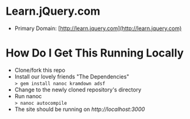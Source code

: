 # Learn.jQuery.com

* Primary Domain: [http://learn.jquery.com](http://learn.jquery.com)

# How Do I Get This Running Locally

* Clone/fork this repo
* Install our lovely friends "The Dependencies"<br/>
`> gem install nanoc kramdown adsf`
* Change to the newly cloned repository's directory
* Run nanoc<br/>
`> nanoc autocompile`
* The site should be running on _http://localhost:3000_
